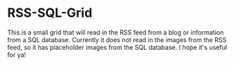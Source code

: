 RSS-SQL-Grid
============
This is a small grid that will read in the RSS feed from a blog or
information from a SQL database. Currently it does not read in the
images from the RSS feed, so it has placeholder images from the SQL
database. I hope it's useful for ya!
